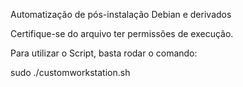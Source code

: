 Automatização de pós-instalação Debian e derivados

Certifique-se do arquivo ter permissões de execução.

Para utilizar o Script, basta rodar o comando:

sudo ./customworkstation.sh

